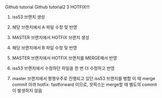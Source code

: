 Github tutorial
Github tutorial2
3
HOTFIX!!!

1. iss53 브랜치 생성
2. 해당 브랜치에서 A 파일 수정 및 반영
3. MASTER 브랜치에서 HOTFIX 브랜치 생성
4. 해당 브랜치에서 B 파일 수정 및 반영
5. MASTER 브랜치에서 HOTFIX 브랜치를 MERGE해서 반영

1. iss53 브랜치에서 수정하던 파일을 한 번 더 수정하고 반영
2. master 브랜치에서 평행우주로 진행되고 있던 iss53 브랜치를 병합
이 때 merge commit
아까 hotfix: fastforward 이므로, 핫픽스는 merge할 때 별도의 commit이 발생하지 않음

